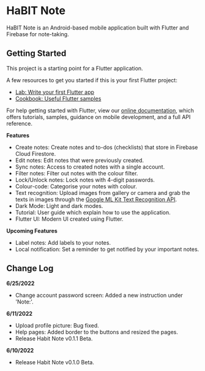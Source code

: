 # HaBIT Note

HaBIT Note is an Android-based mobile application built with Flutter and Firebase for note-taking.

## Getting Started

This project is a starting point for a Flutter application.

A few resources to get you started if this is your first Flutter project:

- [Lab: Write your first Flutter app](https://flutter.dev/docs/get-started/codelab)
- [Cookbook: Useful Flutter samples](https://flutter.dev/docs/cookbook)

For help getting started with Flutter, view our
[online documentation](https://flutter.dev/docs), which offers tutorials,
samples, guidance on mobile development, and a full API reference.

**Features**
- Create notes: Create notes and to-dos (checklists) that store in Firebase Cloud Firestore.
- Edit notes: Edit notes that were previously created.
- Sync notes: Access to created notes with a single account.
- Filter notes: Filter out notes with the colour filter.
- Lock/Unlock notes: Lock notes with 4-digit passwords.
- Colour-code: Categorise your notes with colour.
- Text recognition: Upload images from gallery or camera and grab the texts in images through the [Google ML Kit Text Recognition API](https://developers.google.com/ml-kit/vision/text-recognition).
- Dark Mode: Light and dark modes.
- Tutorial: User guide which explain how to use the application.
- Flutter UI: Modern UI created using Flutter.

**Upcoming Features**
- Label notes: Add labels to your notes.
- Local notification: Set a reminder to get notified by your important notes.

## Change Log
**6/25/2022**
- Change account password screen: Added a new instruction under 'Note:'.

**6/11/2022**
- Upload profile picture: Bug fixed.
- Help pages: Added border to the buttons and resized the pages.
- Release Habit Note v0.1.1 Beta.

**6/10/2022**
- Release Habit Note v0.1.0 Beta.